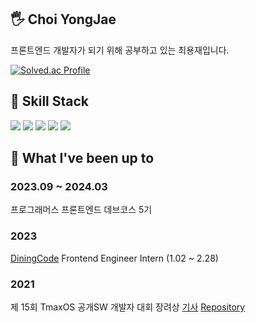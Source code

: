 ## 🖐 Choi YongJae
프론트엔드 개발자가 되기 위해 공부하고 있는 최용재입니다.

[![Solved.ac Profile](http://mazassumnida.wtf/api/v2/generate_badge?boj=yjc1024)](https://solved.ac/yjc1024/)
## 🔧 Skill Stack
<div>
<img src="https://img.shields.io/badge/JavaScript-F7DF1E.svg?&style=for-the-badge&logo=JavaScript&logoColor=white">
<img src="https://img.shields.io/badge/TypeScript-3178C6.svg?&style=for-the-badge&logo=TypeScript&logoColor=white">
<img src="https://img.shields.io/badge/HTML5-E34F26.svg?&style=for-the-badge&logo=HTML5&logoColor=white">
<img src="https://img.shields.io/badge/CSS3-1572B6.svg?&style=for-the-badge&logo=CSS3&logoColor=white">
<img src="https://img.shields.io/badge/React-61DAFB.svg?&style=for-the-badge&logo=React&logoColor=white">
</div>


## 📢 What I've been up to
### 2023.09 ~ 2024.03
프로그래머스 프론트엔드 데브코스 5기
### 2023 
<a href='https://www.diningcode.com/'>DiningCode</a> Frontend Engineer Intern (1.02 ~ 2.28)
### 2021
제 15회 TmaxOS 공개SW 개발자 대회 장려상
 [기사](https://m.post.naver.com/viewer/postView.naver?volumeNo=32557003&memberNo=33037825)
 [Repository](https://github.com/yjc2021/calamares)
<!--
**yjc2021/yjc2021** is a ✨ _special_ ✨ repository because its `README.md` (this file) appears on your GitHub profile.

Here are some ideas to get you started:

- 🔭 I’m currently working on ...
- 🌱 I’m currently learning ...
- 👯 I’m looking to collaborate on ...
- 🤔 I’m looking for help with ...
- 💬 Ask me about ...
- 📫 How to reach me: ...
- 😄 Pronouns: ...
- ⚡ Fun fact: ...
-->
